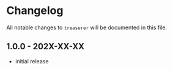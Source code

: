 # Changelog

All notable changes to `treasurer` will be documented in this file.

## 1.0.0 - 202X-XX-XX

- initial release

